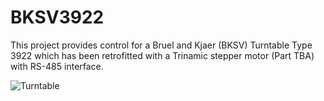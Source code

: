# BKSV3922

This project provides control for a Bruel and Kjaer (BKSV) Turntable Type 3922 which has been retrofitted with a Trinamic stepper motor (Part TBA) with RS-485 interface.

![Turntable](cmlpreston.github.com/BKSV3922/images/turntable.jpg)
